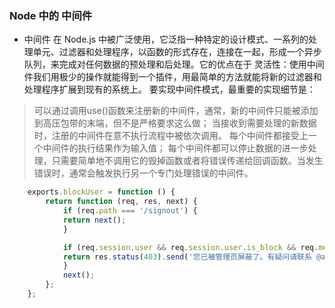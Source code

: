 ### Node 中的 中间件
* 中间件 在 Node.js 中被广泛使用，它泛指一种特定的设计模式、一系列的处理单元、过滤器和处理程序，以函数的形式存在，连接在一起，形成一个异步队列，来完成对任何数据的预处理和后处理。它的优点在于 灵活性：使用中间件我们用极少的操作就能得到一个插件，用最简单的方法就能将新的过滤器和处理程序扩展到现有的系统上。
要实现中间件模式，最重要的实现细节是：
>可以通过调用use()函数来注册新的中间件，通常，新的中间件只能被添加到高压包带的末端，但不是严格要求这么做；
>当接收到需要处理的新数据时，注册的中间件在意不执行流程中被依次调用。
>每个中间件都接受上一个中间件的执行结果作为输入值；
>每个中间件都可以停止数据的进一步处理，只需要简单地不调用它的毁掉函数或者将错误传递给回调函数。当发生错误时，通常会触发执行另一个专门处理错误的中间件。
```js
    exports.blockUser = function () {
        return function (req, res, next) {
            if (req.path === '/signout') {
            return next();
            }

            if (req.session.user && req.session.user.is_block && req.method !== 'GET') {
            return res.status(403).send('您已被管理员屏蔽了。有疑问请联系 @alsotang。');
            }
            next();
        };
    };
```

